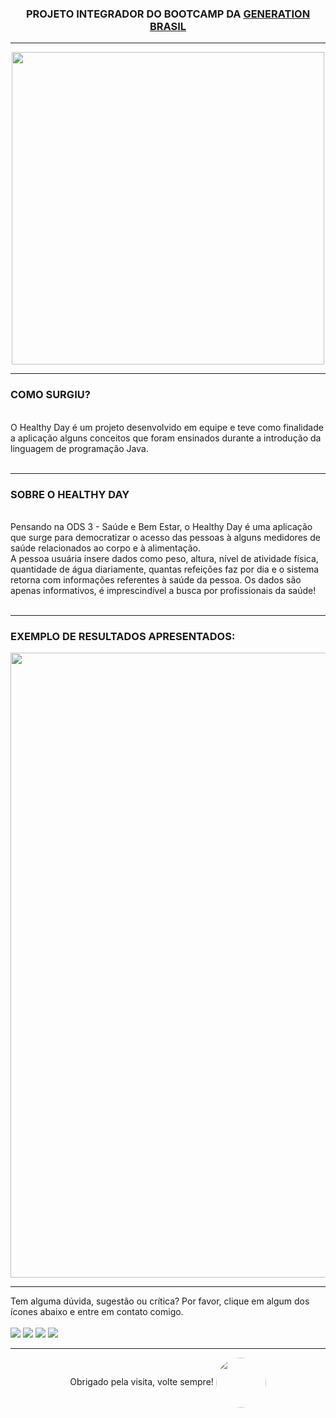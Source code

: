 <div align="center">
<h3>PROJETO INTEGRADOR DO BOOTCAMP DA <a href = "https://brazil.generation.org"> GENERATION BRASIL</a> </h3>
</div>

<hr>
<div align="center">
<img src= "https://user-images.githubusercontent.com/92352134/159186354-6669cdc0-36ed-424d-a114-52b42a5199bb.jpg" width="500px">
</div>
 <hr>
<h3> COMO SURGIU? </h3>
<br>O Healthy Day é um projeto desenvolvido em equipe e teve como finalidade a aplicação alguns conceitos que foram ensinados durante a introdução da linguagem de
programação Java. 
<br><br>
<hr>
<h3>SOBRE O HEALTHY DAY</h3>
<br>Pensando na ODS 3 - Saúde e Bem Estar, o Healthy Day é uma aplicação que surge para democratizar o acesso das pessoas à alguns medidores de saúde relacionados ao
corpo e à alimentação.<br>A pessoa usuária insere dados como peso, altura, nível de atividade física, quantidade de água diariamente, quantas
refeições faz por dia e o sistema retorna com informações referentes à saúde da pessoa. Os dados são apenas informativos, é imprescindível a busca por profissionais da saúde!
<br><br>
<hr>
<h3>EXEMPLO DE RESULTADOS APRESENTADOS:<br></h3>
<img src= "https://user-images.githubusercontent.com/92352134/159194395-099a280a-1a93-41df-a163-d0aae059a687.jpg" width="1000px">

<hr>

Tem alguma dúvida, sugestão ou crítica? Por favor, clique em algum dos ícones abaixo e entre em contato comigo.
<br><br>
      <a href = "https://www.instagram.com/igorluan95"><img src="https://img.shields.io/badge/-Instagram-%23E4405F?style=for-the-badge&logo=instagram&logoColor=white" target="_blank"></a>
      <a href = "mailto:igorluansouzasilva@gmail.com"><img src="https://img.shields.io/badge/Gmail-D14836?style=for-the-badge&logo=gmail&logoColor=white" target="_blank"></a>
      <a href="https://www.linkedin.com/in/igorluan95" target="_blank"><img src="https://img.shields.io/badge/-LinkedIn-%230077B5?style=for-the-badge&logo=linkedin&logoColor=white" target="_blank"></a>
     <a href="https://api.whatsapp.com/send?phone=5511957110269" target="_blank"><img src="https://img.shields.io/badge/WhatsApp-25D366?style=for-the-badge&logo=whatsapp&logoColor=white" target="_blank"></a> 
     
<hr>

 <div align="center">
     Obrigado pela visita, volte sempre!
    <img align="center" style="border-radius:50px;" src="https://user-images.githubusercontent.com/92352134/156424659-71c75105-930f-412a-a288-b6fcd78b8cda.gif" width="80px"/>
</div>

